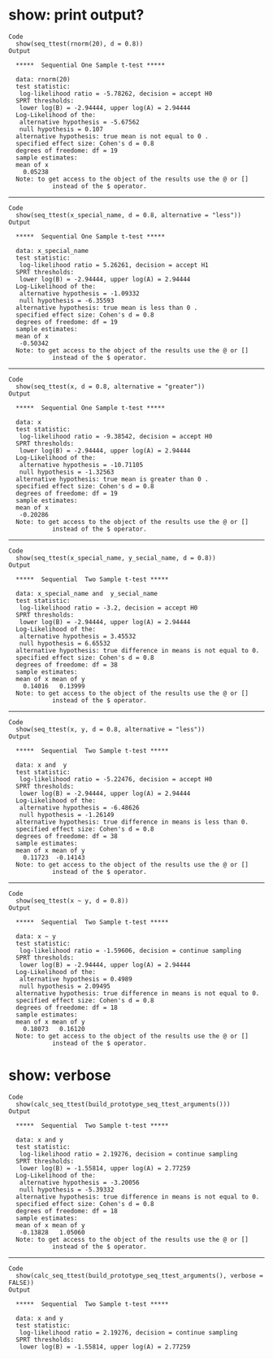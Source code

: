 # show: print output?

    Code
      show(seq_ttest(rnorm(20), d = 0.8))
    Output
      
      *****  Sequential One Sample t-test *****
      
      data: rnorm(20)
      test statistic:
       log-likelihood ratio = -5.78262, decision = accept H0
      SPRT thresholds:
       lower log(B) = -2.94444, upper log(A) = 2.94444
      Log-Likelihood of the:
       alternative hypothesis = -5.67562
       null hypothesis = 0.107
      alternative hypothesis: true mean is not equal to 0 .
      specified effect size: Cohen's d = 0.8
      degrees of freedome: df = 19
      sample estimates:
      mean of x 
        0.05238 
      Note: to get access to the object of the results use the @ or []
                instead of the $ operator.

---

    Code
      show(seq_ttest(x_special_name, d = 0.8, alternative = "less"))
    Output
      
      *****  Sequential One Sample t-test *****
      
      data: x_special_name
      test statistic:
       log-likelihood ratio = 5.26261, decision = accept H1
      SPRT thresholds:
       lower log(B) = -2.94444, upper log(A) = 2.94444
      Log-Likelihood of the:
       alternative hypothesis = -1.09332
       null hypothesis = -6.35593
      alternative hypothesis: true mean is less than 0 .
      specified effect size: Cohen's d = 0.8
      degrees of freedome: df = 19
      sample estimates:
      mean of x 
       -0.50342 
      Note: to get access to the object of the results use the @ or []
                instead of the $ operator.

---

    Code
      show(seq_ttest(x, d = 0.8, alternative = "greater"))
    Output
      
      *****  Sequential One Sample t-test *****
      
      data: x
      test statistic:
       log-likelihood ratio = -9.38542, decision = accept H0
      SPRT thresholds:
       lower log(B) = -2.94444, upper log(A) = 2.94444
      Log-Likelihood of the:
       alternative hypothesis = -10.71105
       null hypothesis = -1.32563
      alternative hypothesis: true mean is greater than 0 .
      specified effect size: Cohen's d = 0.8
      degrees of freedome: df = 19
      sample estimates:
      mean of x 
       -0.20286 
      Note: to get access to the object of the results use the @ or []
                instead of the $ operator.

---

    Code
      show(seq_ttest(x_special_name, y_secial_name, d = 0.8))
    Output
      
      *****  Sequential  Two Sample t-test *****
      
      data: x_special_name and  y_secial_name
      test statistic:
       log-likelihood ratio = -3.2, decision = accept H0
      SPRT thresholds:
       lower log(B) = -2.94444, upper log(A) = 2.94444
      Log-Likelihood of the:
       alternative hypothesis = 3.45532
       null hypothesis = 6.65532
      alternative hypothesis: true difference in means is not equal to 0.
      specified effect size: Cohen's d = 0.8
      degrees of freedome: df = 38
      sample estimates:
      mean of x mean of y 
        0.14016   0.13999 
      Note: to get access to the object of the results use the @ or []
                instead of the $ operator.

---

    Code
      show(seq_ttest(x, y, d = 0.8, alternative = "less"))
    Output
      
      *****  Sequential  Two Sample t-test *****
      
      data: x and  y
      test statistic:
       log-likelihood ratio = -5.22476, decision = accept H0
      SPRT thresholds:
       lower log(B) = -2.94444, upper log(A) = 2.94444
      Log-Likelihood of the:
       alternative hypothesis = -6.48626
       null hypothesis = -1.26149
      alternative hypothesis: true difference in means is less than 0.
      specified effect size: Cohen's d = 0.8
      degrees of freedome: df = 38
      sample estimates:
      mean of x mean of y 
        0.11723  -0.14143 
      Note: to get access to the object of the results use the @ or []
                instead of the $ operator.

---

    Code
      show(seq_ttest(x ~ y, d = 0.8))
    Output
      
      *****  Sequential  Two Sample t-test *****
      
      data: x ~ y
      test statistic:
       log-likelihood ratio = -1.59606, decision = continue sampling
      SPRT thresholds:
       lower log(B) = -2.94444, upper log(A) = 2.94444
      Log-Likelihood of the:
       alternative hypothesis = 0.4989
       null hypothesis = 2.09495
      alternative hypothesis: true difference in means is not equal to 0.
      specified effect size: Cohen's d = 0.8
      degrees of freedome: df = 18
      sample estimates:
      mean of x mean of y 
        0.18073   0.16120 
      Note: to get access to the object of the results use the @ or []
                instead of the $ operator.

# show: verbose

    Code
      show(calc_seq_ttest(build_prototype_seq_ttest_arguments()))
    Output
      
      *****  Sequential  Two Sample t-test *****
      
      data: x and y
      test statistic:
       log-likelihood ratio = 2.19276, decision = continue sampling
      SPRT thresholds:
       lower log(B) = -1.55814, upper log(A) = 2.77259
      Log-Likelihood of the:
       alternative hypothesis = -3.20056
       null hypothesis = -5.39332
      alternative hypothesis: true difference in means is not equal to 0.
      specified effect size: Cohen's d = 0.8
      degrees of freedome: df = 18
      sample estimates:
      mean of x mean of y 
       -0.13828   1.05060 
      Note: to get access to the object of the results use the @ or []
                instead of the $ operator.

---

    Code
      show(calc_seq_ttest(build_prototype_seq_ttest_arguments(), verbose = FALSE))
    Output
      
      *****  Sequential  Two Sample t-test *****
      
      data: x and y
      test statistic:
       log-likelihood ratio = 2.19276, decision = continue sampling
      SPRT thresholds:
       lower log(B) = -1.55814, upper log(A) = 2.77259

